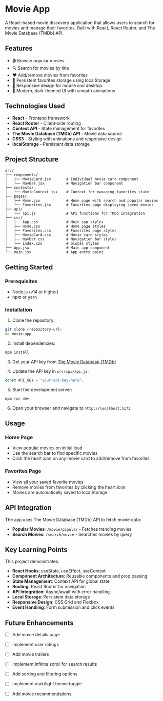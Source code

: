 # Movie App

A React-based movie discovery application that allows users to search for movies and manage their favorites. Built with React, React Router, and The Movie Database (TMDb) API.

## Features

- 🎬 Browse popular movies
- 🔍 Search for movies by title
- ❤️ Add/remove movies from favorites
- 💾 Persistent favorites storage using localStorage
- 📱 Responsive design for mobile and desktop
- 🎨 Modern, dark-themed UI with smooth animations

## Technologies Used

- **React** - Frontend framework
- **React Router** - Client-side routing
- **Context API** - State management for favorites
- **The Movie Database (TMDb) API** - Movie data source
- **CSS3** - Styling with animations and responsive design
- **localStorage** - Persistent data storage

## Project Structure

```
src/
├── components/
│   ├── MovieCard.jsx       # Individual movie card component
│   └── NavBar.jsx          # Navigation bar component
├── contexts/
│   └── MovieContext.jsx    # Context for managing favorites state
├── pages/
│   ├── Home.jsx            # Home page with search and popular movies
│   └── Favorites.jsx       # Favorites page displaying saved movies
├── api/
│   └── api.js              # API functions for TMDb integration
├── css/
│   ├── App.css             # Main app styles
│   ├── Home.css            # Home page styles
│   ├── Favorites.css       # Favorites page styles
│   ├── MovieCard.css       # Movie card styles
│   ├── Navbar.css          # Navigation bar styles
│   └── index.css           # Global styles
├── App.jsx                 # Main app component
└── main.jsx                # App entry point
```

## Getting Started

### Prerequisites

- Node.js (v14 or higher)
- npm or yarn

### Installation

1. Clone the repository:
```bash
git clone <repository-url>
cd movie-app
```

2. Install dependencies:
```bash
npm install
```

3. Get your API key from [The Movie Database (TMDb)](https://www.themoviedb.org/settings/api)

4. Update the API key in `src/api/api.js`:
```javascript
const API_KEY = "your-api-key-here";
```

5. Start the development server:
```bash
npm run dev
```

6. Open your browser and navigate to `http://localhost:5173`

## Usage

### Home Page
- View popular movies on initial load
- Use the search bar to find specific movies
- Click the heart icon on any movie card to add/remove from favorites

### Favorites Page
- View all your saved favorite movies
- Remove movies from favorites by clicking the heart icon
- Movies are automatically saved to localStorage

## API Integration

The app uses The Movie Database (TMDb) API to fetch movie data:

- **Popular Movies**: `/movie/popular` - Fetches trending movies
- **Search Movies**: `/search/movie` - Searches movies by query

## Key Learning Points

This project demonstrates:

- **React Hooks**: useState, useEffect, useContext
- **Component Architecture**: Reusable components and prop passing
- **State Management**: Context API for global state
- **Routing**: React Router for navigation
- **API Integration**: Async/await with error handling
- **Local Storage**: Persistent data storage
- **Responsive Design**: CSS Grid and Flexbox
- **Event Handling**: Form submission and click events

## Future Enhancements

- [ ] Add movie details page
- [ ] Implement user ratings
- [ ] Add movie trailers
- [ ] Implement infinite scroll for search results
- [ ] Add sorting and filtering options
- [ ] Implement dark/light theme toggle
- [ ] Add movie recommendations

